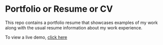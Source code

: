 # Portfolio or Resume or CV

This repo contains a portfolio resume that showcases examples of my work along with the usual resume information about my work experience. 

To view a live demo, [click here](https://morleyd.github.io)

